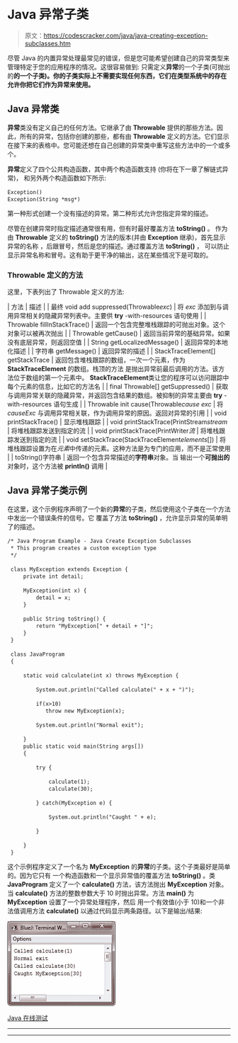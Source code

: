 # Java 异常子类

> 原文：<https://codescracker.com/java/java-creating-exception-subclasses.htm>

尽管 Java 的内置异常处理最常见的错误，但是您可能希望创建自己的异常类型来管理特定于您的应用程序的情况。这很容易做到:
只需定义**异常**的一个子类(可抛出的**的一个子类)。你的子类实际上不需要实现任何东西，它们在类型系统中的存在允许你把它们作为异常来使用。**

## Java 异常类

**异常**类没有定义自己的任何方法。它继承了由 **Throwable** 提供的那些方法。因此，所有的异常，包括你创建的那些，都有由 **Throwable** 定义的方法。它们显示在接下来的表格中。您可能还想在自己创建的异常类中重写这些方法中的一个或多个。

**异常**定义了四个公共构造函数，其中两个构造函数支持 (你将在下一章了解链式异常)， 和另外两个构造函数如下所示:

```
Exception()
Exception(String *msg*)
```

第一种形式创建一个没有描述的异常。第二种形式允许您指定异常的描述。

尽管在创建异常时指定描述通常很有用，但有时最好覆盖方法 **toString()** 。 作为由 **Throwable** 定义的 **toString()** 方法的版本(并由 **Exception** 继承)，首先显示异常的名称 ，后跟冒号，然后是您的描述。通过覆盖方法 **toString()** ， 可以防止显示异常名称和冒号。这有助于更干净的输出，这在某些情况下是可取的。

### Throwable 定义的方法

这里，下表列出了 Throwable 定义的方法:

| 方法 | 描述 |
| 最终 void add suppressed(Throwable*exc*) | 将 *exc* 添加到与调用异常相关的隐藏异常列表中。主要供 **try** -with-resources 语句使用 |
| Throwable fillInStackTrace() | 返回一个包含完整堆栈跟踪的可抛出对象。这个对象可以被再次抛出 |
| Throwable getCause() | 返回当前异常的基础异常。如果没有底层异常，则返回空值 |
| String getLocalizedMessage() | 返回异常的本地化描述 |
| 字符串 getMessage() | 返回异常的描述 |
| StackTraceElement[] getStackTrace | 返回包含堆栈跟踪的数组，一次一个元素，作为 **StackTraceElement** 的数组。栈顶的方法 是抛出异常前最后调用的方法。该方法位于数组的第一个元素中。 **StackTraceElement**类让您的程序可以访问跟踪中每个元素的信息，比如它的方法名 |
| final Throwable[] getSuppressed() | 获取与调用异常关联的隐藏异常，并返回包含结果的数组。被抑制的异常主要由 **try** -with-resources 语句生成 |
| Throwable init cause(Throwable*cause exc* | 将 *causeExc* 与调用异常相关联，作为调用异常的原因。返回对异常的引用 |
| void printStackTrace() | 显示堆栈跟踪 |
| void printStackTrace(PrintStream*stream* | 将堆栈跟踪发送到指定的流 |
| void printStackTrace(PrintWriter*流* | 将堆栈跟踪发送到指定的流 |
| void setStackTrace(StackTraceElement*elements*[]) | 将堆栈跟踪设置为在*元素*中传递的元素。这种方法是为专门的应用，而不是正常使用 |
| toString()字符串 | 返回一个包含异常描述的**字符串**对象。当 输出一个**可抛出的**对象时，这个方法被 **println()** 调用 |

## Java 异常子类示例

在这里，这个示例程序声明了一个新的**异常**的子类，然后使用这个子类在一个方法中发出一个错误条件的信号。它 覆盖了方法 **toString()** ，允许显示异常的简单明了的描述。

```
/* Java Program Example - Java Create Exception Subclasses
 * This program creates a custom exception type 
 */

 class MyException extends Exception {
     private int detail;

     MyException(int x) {
         detail = x;
     }

     public String toString() {
         return "MyException[" + detail + "]";
     }
 }

 class JavaProgram
 {

     static void calculate(int x) throws MyException {

         System.out.println("Called calculate(" + x + ")");

         if(x>10)
            throw new MyException(x);

         System.out.println("Normal exit");

     }
     public static void main(String args[])
     {

         try {

             calculate(1);
             calculate(30);

         } catch(MyException e) {

             System.out.println("Caught " + e);

         }

     }
 }
```

这个示例程序定义了一个名为 **MyException** 的**异常**的子类。这个子类最好是简单的。因为它只有 一个构造函数和一个显示异常值的覆盖方法 **toString()** 。类 **JavaProgram** 定义了一个 **calculate()** 方法，该方法抛出 **MyException** 对象。当 **calculate()** 方法的整数参数大于 10 时抛出异常。方法 **main()** 为 **MyException** 设置了一个异常处理程序，然后 用一个有效值(小于 10)和一个非法值调用方法 **calculate()** 以通过代码显示两条路径。以下是输出/结果:

![java create exception subclasses](img/cf9e0ccb9741c15c2bb3a1f77892f7ae.png)

[Java 在线测试](/exam/showtest.php?subid=1)

* * *

* * *